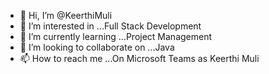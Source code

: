 - 👋 Hi, I’m @KeerthiMuli
- 👀 I’m interested in ...Full Stack Development
- 🌱 I’m currently learning ...Project Management
- 💞️ I’m looking to collaborate on ...Java
- 📫 How to reach me ...On Microsoft Teams as Keerthi Muli

<!---
KeerthiMuli/KeerthiMuli is a ✨ special ✨ repository because its `README.md` (this file) appears on your GitHub profile.
You can click the Preview link to take a look at your changes.
--->
